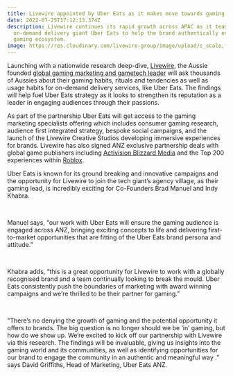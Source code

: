 ```yaml
---
title: Livewire appointed by Uber Eats as it makes move towards gaming
date: 2022-07-25T17:12:13.374Z
description: Livewire continues its rapid growth across APAC as it teams up with
  on-demand delivery giant Uber Eats to help the brand authentically engage the
  gaming ecosystem.
image: https://res.cloudinary.com/livewire-group/image/upload/c_scale,f_auto,q_auto,w_580/v1658768805/Livewire_x_Uber_Eats_Announcement_Image_fagpno.jpg
---
```

Launching with a nationwide research deep-dive, [Livewire](https://livewire.group/), the Aussie founded [global gaming marketing and gametech leader](https://livewire.group/news/livewire-growth-continues-with-new-offices-in-southeast-asia-and-india/) will ask thousands of Aussies about their gaming habits, rituals and tendencies as well as usage habits for on-demand delivery services, like Uber Eats. The findings will help fuel Uber Eats strategy as it looks to strengthen its reputation as a leader in engaging audiences through their passions.



As part of the partnership Uber Eats will get access to the gaming marketing specialists offering which includes consumer gaming research, audience first integrated strategy, bespoke social campaigns, and the launch of the Livewire Creative Studios developing immersive experiences for brands. Livewire has also signed ANZ exclusive partnership deals with global game publishers including [Activision Blizzard Media](https://livewire.group/news/livewire-and-activision-blizzard-media-sign-exclusive-partnership-in-anz/) and the Top 200 experiences within [Roblox](https://livewire.group/news/anzu-and-livewire-launch-exclusive-partnership-to-help-apac-advertisers-reach-roblox-players/).



Uber Eats is known for its ground breaking and innovative campaigns and the opportunity for Livewire to join the tech giant’s agency village, as their gaming lead, is incredibly exciting for Co-Founders Brad Manuel and Indy Khabra.

 

Manuel says, “our work with Uber Eats will ensure the gaming audience is engaged across ANZ, bringing exciting concepts to life and delivering first-to-market opportunities that are fitting of the Uber Eats brand persona and attitude.”

 

Khabra adds, “this is a great opportunity for Livewire to work with a globally recognised brand and a team continually looking to break the mould. Uber Eats consistently push the boundaries of marketing with award winning campaigns and we’re thrilled to be their partner for gaming.”

 

“There’s no denying the growth of gaming and the potential opportunity it offers to brands. The big question is no longer should we be ‘in’ gaming, but how do we show up. We’re excited to kick off our partnership with Livewire via this research. The findings will be invaluable, giving us insights into the gaming world and its communities, as well as identifying opportunities for our brand to engage the community in an authentic and meaningful way .” says David Griffiths, Head of Marketing, Uber Eats ANZ.
